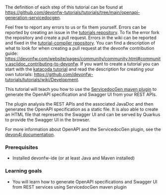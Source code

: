 


The definition of each step of this tutorial can be found at https://github.com/devonfw-tutorials/tutorials/tree/main/openapi-generation-servicedocgen. 

Feel free to report any errors to us or fix them yourself. Errors can be reported by creating an issue in the [tutorials repository](https://github.com/devonfw-tutorials/tutorials/issues). To fix the error fork the repository and create a pull request. Errors in the wiki can be reported and fixed in the [tutorial-compiler repository](https://github.com/devonfw-tutorials/tutorial-compiler).
You can find a description of what to look for when creating a pull request at the devonfw contribution guide: https://devonfw.com/website/pages/community/community.html#community.asciidoc_contributing-to-devonfw. If you want to create a tutorial you can start with the [katacoda tutorial](https://katacoda.com/devonfw/scenarios/create-your-own-tutorial) and read the description for creating your own tutorials: https://github.com/devonfw-tutorials/tutorials/wiki/Development.

This tutorial will teach you how to use the [ServicedocGen maven plugin](http://www.mojohaus.org/servicedocgen-maven-plugin/) to generate the OpenAPI specification and Swagger UI from your REST APIs.

The plugin analysis the REST APIs and the associated JavaDoc and then generates the OpenAPI specification as a static file. It is also able to create an HTML file that represents the Swagger UI and can be served by Quarkus to provide the Swagger UI in the browser.

For more information about OpenAPI and the ServicedocGen plugin, see the [devon4j documentation](https://github.com/devonfw/devon4j/blob/master/documentation/guide-openapi.asciidoc).


### Prerequisites

* Installed devonfw-ide (or at least Java and Maven installed)


### Learning goals

* You will learn how to generate OpenAPI specifications and Swagger UI from REST services using ServicedocGen maven plugin

